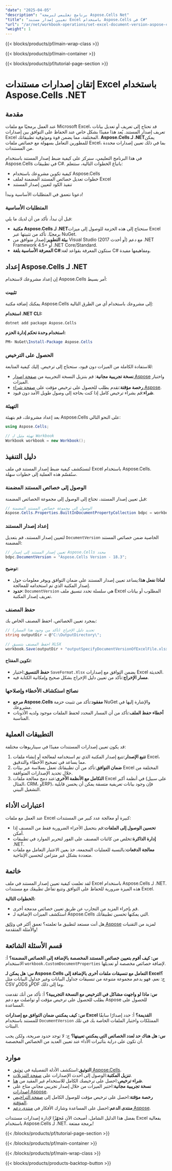 ```yaml
---
"date": "2025-04-05"
"description": "برنامج تعليمي لبرمجة Aspose.Cells Net"
"title": "تعيين إصدار مستند Excel باستخدام Aspose.Cells في C#"
"url": "/ar/net/workbook-operations/set-excel-document-version-aspose-csharp/"
"weight": 1
---
```


{{< blocks/products/pf/main-wrap-class >}}

{{< blocks/products/pf/main-container >}}

{{< blocks/products/pf/tutorial-page-section >}}


# إتقان إصدارات مستندات Excel باستخدام Aspose.Cells .NET

## مقدمة

عند العمل برمجيًا مع ملفات Microsoft Excel، قد تحتاج إلى تعريف أو تعديل بيانات تعريف إصدار المستند. يُعد هذا مفيدًا بشكل خاص عند الحفاظ على التوافق بين إصدارات Excel المختلفة، مما يضمن قوة وموثوقية تطبيقاتك. **Aspose.Cells لـ .NET**يمكن للمطورين التعامل بسهولة مع خصائص ملفات Excel، بما في ذلك تعيين إصدارات محددة من المستندات.

في هذا البرنامج التعليمي، سنركز على كيفية ضبط إصدار المستند باستخدام Aspose.Cells في تطبيقات C#. باتباع الخطوات التالية، ستتعلم:

- كيفية تكوين مشروعك باستخدام Aspose.Cells
- خطوات تعديل خصائص المستند المضمنة لملف Excel
- تنفيذ الكود لتعيين إصدار المستند

دعونا نتعمق في المتطلبات الأساسية ونبدأ!

### المتطلبات الأساسية

قبل أن نبدأ، تأكد من أن لديك ما يلي:

- **مكتبة Aspose.Cells لـ .NET**ستحتاج إلى هذه الحزمة للوصول إلى ميزات Excel برمجيًا. تأكد من تثبيتها عبر NuGet.
- **بيئة التطوير**:إصدار متوافق من Visual Studio (2017 أو أحدث) مع دعم .NET Framework 4.5+ أو .NET Core/Standard.
- **المعرفة الأساسية بلغة C#**:ستكون المعرفة بقواعد لغة C# ومفاهيمها مفيدة.

## إعداد Aspose.Cells لـ .NET

إن إعداد مشروعك لاستخدام Aspose.Cells أمر بسيط:

### تثبيت

يمكنك إضافة مكتبة Aspose.Cells إلى مشروعك باستخدام أي من الطرق التالية:

**استخدام .NET CLI:**

```bash
dotnet add package Aspose.Cells
```

**استخدام وحدة تحكم إدارة الحزم:**

```powershell
PM> NuGet\Install-Package Aspose.Cells
```

### الحصول على الترخيص

للاستفادة الكاملة من الميزات دون قيود، ستحتاج إلى ترخيص. إليك كيفية المتابعة:

- **نسخة تجريبية مجانية**: قم بتنزيل النسخة التجريبية من [صفحة إصدار Aspose](https://releases.aspose.com/cells/net/) واختبار الميزات.
- **رخصة مؤقتة**:تقدم بطلب للحصول على ترخيص مؤقت على [صفحة شراء Aspose](https://purchase.aspose.com/temporary-license/).
- **شراء**:قم بشراء ترخيص كامل إذا كنت بحاجة إلى وصول طويل الأمد دون قيود.

### التهيئة

بعد إعداد مشروعك، قم بتهيئة Aspose.Cells على النحو التالي:

```csharp
using Aspose.Cells;

// تهيئة مثيل لـ Workbook
Workbook workbook = new Workbook();
```

## دليل التنفيذ

لنستكشف كيفية ضبط إصدار المستند في ملف Excel باستخدام Aspose.Cells. سنُقسّم هذه العملية إلى خطوات سهلة.

### الوصول إلى خصائص المستند المضمنة

قبل تعيين إصدار المستند، تحتاج إلى الوصول إلى مجموعة الخصائص المضمنة:

```csharp
// الوصول إلى مجموعة خصائص المستند المضمنة
Aspose.Cells.Properties.BuiltInDocumentPropertyCollection bdpc = workbook.BuiltInDocumentProperties;
```

### إعداد إصدار المستند

لتعيين إصدار المستند، قم بتعديل `DocumentVersion` الخاصية ضمن خصائص المستند المضمنة:

```csharp
// تعيين إصدار المستند إلى إصدار Aspose.Cells محدد
bdpc.DocumentVersion = "Aspose.Cells Version - 18.3";
```

#### توضيح:
- **لماذا نفعل هذا**:يساعد تعيين إصدار المستند على ضمان التوافق ويوفر معلومات حول إصدار المكتبة الذي تم استخدامه للمعالجة.
- **حدود**: `DocumentVersion` هي سلسلة تحدد تنسيق ملف Excel المطلوب أو بيانات تعريف إصدار المكتبة.

### حفظ المصنف

بمجرد تعيين الخصائص، احفظ المصنف الخاص بك:

```csharp
// تحديد دليل الإخراج (تأكد من وجود هذا المسار)
string outputDir = @"C:\OutputDirectory\";

// احفظ المصنف بتنسيق XLSX
workbook.Save(outputDir + "outputSpecifyDocumentVersionOfExcelFile.xlsx", SaveFormat.Xlsx);
```

#### تكوين المفتاح:
- **حفظ التنسيق**:اختيار `SaveFormat.Xlsx` يضمن التوافق مع إصدارات Excel الحديثة.
- **مسار الإخراج**:تأكد من تعيين دليل الإخراج بشكل صحيح وإمكانية الكتابة فيه.

### نصائح استكشاف الأخطاء وإصلاحها

- **مرجع Aspose.Cells مفقود**:تأكد من تثبيت حزمة NuGet والإشارة إليها في مشروعك.
- **أخطاء حفظ الملف**:تأكد من أن المسار المحدد لحفظ الملفات موجود ولديه الأذونات المناسبة.

## التطبيقات العملية

قد يكون تعيين إصدارات المستندات مفيدًا في سيناريوهات مختلفة:

1. **تتبع الإصدار**:تتبع إصدار المكتبة الذي تم استخدامه لمعالجة أو إنشاء ملفات Excel، مما يساعد في تصحيح الأخطاء والتدقيق.
2. **ضمان التوافق**:تأكد من أن تطبيقاتك تعمل بسلاسة عبر بيئات Excel المختلفة من خلال تحديد الإصدارات المتوافقة.
3. **التكامل مع الأنظمة الأخرى**:عند دمج معالجة ملفات Excel في أنظمة أكبر (على سبيل المثال، CRM، وERP)، فإن وجود بيانات تعريفية متسقة يمكن أن يحسن قابلية التشغيل البيني.

## اعتبارات الأداء

عند العمل مع ملفات Excel كبيرة أو معالجة عدد كبير من المستندات:

- **تحسين الوصول إلى الملفات**:قم بتحميل الأجزاء الضرورية فقط من المصنف إذا أمكن.
- **إدارة الذاكرة**:تخلص من كائنات المصنف على الفور لتحرير الموارد في تطبيقات .NET.
- **معالجة الدفعات**:بالنسبة للعمليات المجمعة، خذ بعين الاعتبار التعامل مع ملفات متعددة بشكل غير متزامن لتحسين الإنتاجية.

## خاتمة

لقد تعلمت كيفية تعيين إصدار المستند في ملف Excel باستخدام Aspose.Cells لـ .NET. هذه الميزة ضرورية للحفاظ على التوافق وتتبع تفاعل تطبيقك مع مستندات Excel. 

**الخطوات التالية:**
- قم بإجراء المزيد من التجارب عن طريق تعيين خصائص مدمجة أخرى.
- استكشف الميزات الإضافية لـ Aspose.Cells التي يمكنها تحسين تطبيقاتك.

هل أنت مستعد لتطبيق ما تعلمته؟ تعمق أكثر في [وثائق Aspose](https://reference.aspose.com/cells/net/) لمزيد من التقنيات والأمثلة المتقدمة!

## قسم الأسئلة الشائعة

**س: كيف أقوم بتعيين خصائص المستند المخصصة بالإضافة إلى الخصائص المضمنة؟**
أ: الاستخدام `workbook.CustomDocumentProperties` لإضافة خصائص مخصصة أو تعديلها.

**س: هل يمكن لـ Aspose.Cells التعامل مع تنسيقات ملفات أخرى بالإضافة إلى Excel؟**
ج: نعم، فهو يدعم مجموعة متنوعة من تنسيقات جداول البيانات وغير جداول البيانات مثل CSV وODS وPDF وما إلى ذلك.

**س: ماذا لو واجهت مشاكل في الترخيص مع النسخة التجريبية؟**
أ: تأكد من أنك تقدمت بطلب للحصول على ترخيص مؤقت أو تواصلت مع دعم Aspose للحصول على المساعدة.

**س: كيف يمكنني ضمان التوافق مع إصدارات Excel القديمة؟**
أ: حدد إصدارًا سابقًا للمستند باستخدام `DocumentVersion` الممتلكات واختبار الملفات الخاصة بك في تلك البيئات.

**س: هل هناك حد لعدد الخصائص التي يمكنني تعيينها؟**
ج: لا توجد حدود صريحة، ولكن يجب أن تكون على دراية بتأثيرات الأداء عند تعيين العديد من الخصائص المخصصة.

## موارد

- **التوثيق**:استكشف الأدلة التفصيلية في [توثيق Aspose.Cells](https://reference.aspose.com/cells/net/).
- **تنزيل المكتبة**:الوصول إلى أحدث الإصدارات على [صفحة التنزيلات](https://releases.aspose.com/cells/net/).
- **شراء ترخيص**:احصل على ترخيصك الكامل للاستخدام غير المقيد من [هنا](https://purchase.aspose.com/buy).
- **نسخة تجريبية مجانية**:اختبر الميزات من خلال إصدار تجريبي مجاني متاح على [إصدارات Aspose](https://releases.aspose.com/cells/net/).
- **رخصة مؤقتة**:احصل على ترخيص مؤقت للوصول الكامل إلى [صفحة التراخيص المؤقتة](https://purchase.aspose.com/temporary-license/).
- **منتدى الدعم**:احصل على المساعدة وشارك الأفكار في [منتدى دعم Aspose](https://forum.aspose.com/c/cells/9).

بفضل هذا الدليل الشامل، أصبحتَ الآن مُجهّزًا لإدارة إصدارات مستندات Excel بفعالية باستخدام Aspose.Cells لـ .NET. برمجة ممتعة!

{{< /blocks/products/pf/tutorial-page-section >}}

{{< /blocks/products/pf/main-container >}}

{{< /blocks/products/pf/main-wrap-class >}}

{{< blocks/products/products-backtop-button >}}